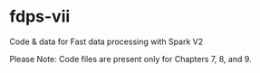 # fdps-vii
Code &amp; data for Fast data processing with Spark V2

Please Note: Code files are present only for Chapters 7, 8, and 9.
